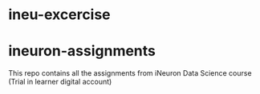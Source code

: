 # ineu-excercise
# ineuron-assignments
This repo contains all the assignments from iNeuron Data Science course (Trial in learner digital account)
